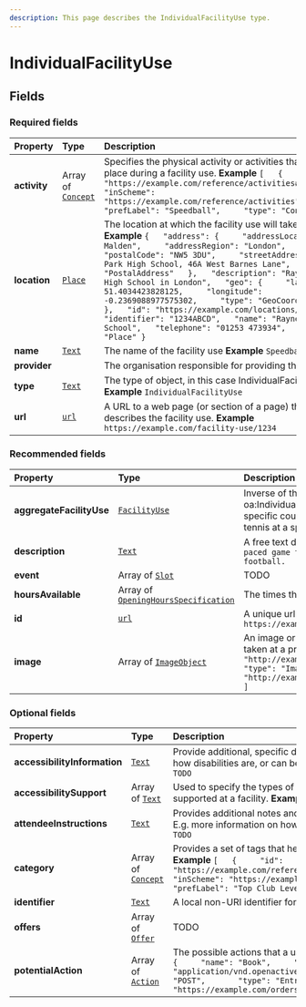 ```yaml
---
description: This page describes the IndividualFacilityUse type.
---
```


# IndividualFacilityUse

## **Fields**

### **Required fields**

| Property | Type | Description |
| :--- | :--- | :--- |
| **activity** |  Array of [`Concept`](https://docs.openactive.io/model/types/concept) |  Specifies the physical activity or activities that will take place during a facility use.  **Example**  `[   {     "id": "https://example.com/reference/activities#Speedball",     "inScheme": "https://example.com/reference/activities",     "prefLabel": "Speedball",     "type": "Concept"   } ]` |
| **location** |  [`Place`](https://docs.openactive.io/model/types/place) |  The location at which the facility use will take place.  **Example**  `{   "address": {     "addressLocality": "New Malden",     "addressRegion": "London",     "postalCode": "NW5 3DU",     "streetAddress": "Raynes Park High School, 46A West Barnes Lane",     "type": "PostalAddress"   },   "description": "Raynes Park High School in London",   "geo": {     "latitude": 51.4034423828125,     "longitude": -0.2369088977575302,     "type": "GeoCoordinates"   },   "id": "https://example.com/locations/1234ABCD",   "identifier": "1234ABCD",   "name": "Raynes Park High School",   "telephone": "01253 473934",   "type": "Place" }` |
| **name** |  [`Text`](https://schema.org/Text) |  The name of the facility use  **Example**  `Speedball` |
| **provider** |  |  The organisation responsible for providing the facility |
| **type** |  [`Text`](https://schema.org/Text) |  The type of object, in this case IndividualFacilityUse  **Example**  `IndividualFacilityUse` |
| **url** |  [`url`](https://schema.org/url) |  A URL to a web page \(or section of a page\) that describes the facility use.  **Example**  `https://example.com/facility-use/1234` |

### **Recommended fields**

| Property | Type | Description |
| :--- | :--- | :--- |
| **aggregateFacilityUse** |  [`FacilityUse`](https://docs.openactive.io/model/types/facilityuse) |  Inverse of the oa:individualFacilityUse property. Related an oa:IndividualFacilityUse \(e.g. an opportunity to play tennis on a specific court\) to a oa:FacilityUse \(e.g. an opportunity to play tennis at a specific location\). |
| **description** |  [`Text`](https://schema.org/Text) |  A free text description of the facility use  **Example**  `An fast paced game that incorporates netball, handball and football.` |
| **event** |  Array of [`Slot`](https://docs.openactive.io/model/types/slot) |  TODO |
| **hoursAvailable** |  Array of [`OpeningHoursSpecification`](https://docs.openactive.io/model/types/openinghoursspecification) |  The times the facility use is available |
| **id** |  [`url`](https://schema.org/url) |  A unique url based identifier for the record  **Example**  `https://example.com/individfacilityUse/1234` |
| **image** |  Array of [`ImageObject`](https://docs.openactive.io/model/types/imageobject) |  An image or photo that depicts the facility use, e.g. a photo taken at a previous event.  **Example**  `[   {     "thumbnail": "http://example.com/static/image/speedball_thumbnail.jpg",     "type": "ImageObject",     "url": "http://example.com/static/image/speedball_large.jpg"   } ]` |

### **Optional fields**

| Property | Type | Description |
| :--- | :--- | :--- |
| **accessibilityInformation** |  [`Text`](https://schema.org/Text) |  Provide additional, specific documentation for participants about how disabilities are, or can be supported at the facility.  **Example**  `TODO` |
| **accessibilitySupport** |  Array of [`Text`](https://github.com/openactive/developer-documentation/tree/5879022a21960a4d21f701584717e4865dc1336e/model/types/ArrayOf/README.md#https://schema.org/Text) |  Used to specify the types of disabilities or impairments that are supported at a facility.  **Example**  `TODO` |
| **attendeeInstructions** |  [`Text`](https://schema.org/Text) |  Provides additional notes and instructions for users of a facility. E.g. more information on how to find it, what to bring, etc.  **Example**  `TODO` |
| **category** |  Array of [`Concept`](https://docs.openactive.io/model/types/concept) |  Provides a set of tags that help categorise and describe a facility.  **Example**  `[   {     "id": "https://example.com/reference/categories#Top%20Club%20Level",     "inScheme": "https://example.com/reference/categories",     "prefLabel": "Top Club Level",     "type": "Concept"   } ]` |
| **identifier** |  [`Text`](https://schema.org/Text) |  A local non-URI identifier for the resource  **Example**  `SB1234` |
| **offers** |  Array of [`Offer`](https://docs.openactive.io/model/types/offer) |  TODO |
| **potentialAction** |  Array of [`Action`](https://docs.openactive.io/model/types/action) |  The possible actions that a user may make. e.g. Book.  **Example**  `[   {     "name": "Book",     "target": {       "encodingType": "application/vnd.openactive.v1.0+json",       "httpMethod": "POST",       "type": "EntryPoint",       "url": "https://example.com/orders"     },     "type": "Action"   } ]` |

